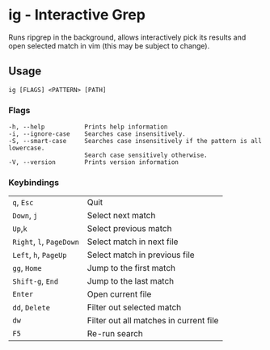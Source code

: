 # ig - Interactive Grep
Runs ripgrep in the background, allows interactively pick its results and open selected match in vim (this may be subject to change).

## Usage
`ig [FLAGS] <PATTERN> [PATH]`

### Flags
```
-h, --help           Prints help information
-i, --ignore-case    Searches case insensitively.
-S, --smart-case     Searches case insensitively if the pattern is all lowercase.
                     Search case sensitively otherwise.
-V, --version        Prints version information
```

### Keybindings
|                                                |                                                |
|------------------------------------------------|------------------------------------------------|
| `q`, `Esc`                                     | Quit                                           |
| `Down`, `j`                                    | Select next match                              |
| `Up`,`k`                                       | Select previous match                          |
| `Right`, `l`, `PageDown`                       | Select match in next file                      |
| `Left`, `h`, `PageUp`                          | Select match in previous file                  |
| `gg`, `Home`                                   | Jump to the first match                        |
| `Shift-g`, `End`                               | Jump to the last match                         |
| `Enter`                                        | Open current file                              |
| `dd`, `Delete`                                 | Filter out selected match                      |
| `dw`                                           | Filter out all matches in current file         |
| `F5`                                           | Re-run search                                  |
